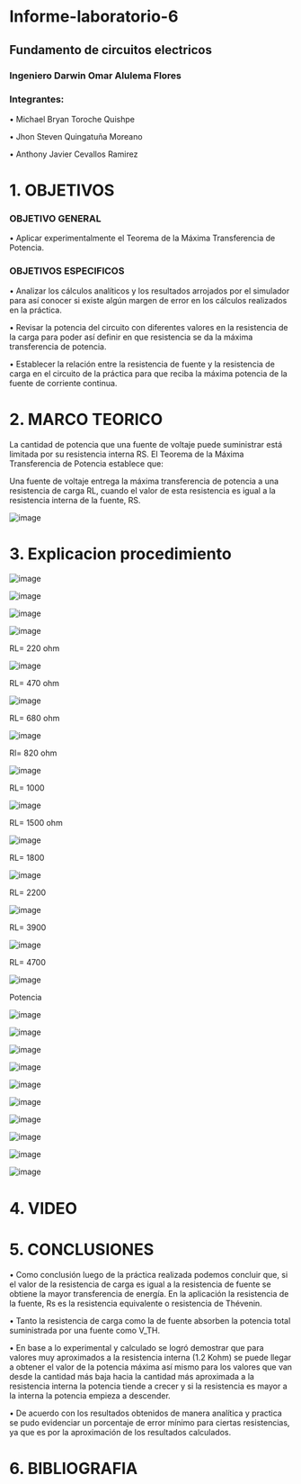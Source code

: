 # Informe-laboratorio-6

## Fundamento de circuitos electricos

### Ingeniero Darwin Omar Alulema Flores

### Integrantes:
•	Michael Bryan Toroche Quishpe 

•	Jhon Steven Quingatuña Moreano

•	 Anthony Javier Cevallos Ramirez

# 1. OBJETIVOS


### OBJETIVO GENERAL
•	Aplicar experimentalmente el Teorema de la Máxima Transferencia de Potencia.
### OBJETIVOS ESPECIFICOS
•	Analizar los cálculos analíticos y los resultados arrojados por el simulador para así conocer si existe algún margen de error en los cálculos realizados en la práctica.

•	Revisar la potencia del circuito con diferentes valores en la resistencia de la carga para poder así definir en que resistencia se da la máxima transferencia de potencia.

•	Establecer la relación entre la resistencia de fuente y la resistencia de carga en el circuito de la práctica para que reciba la máxima potencia de la fuente de corriente continua.




# 2. MARCO TEORICO


La cantidad de potencia que una fuente de voltaje puede suministrar está limitada por su resistencia interna RS. El Teorema de la Máxima Transferencia de Potencia establece que:

Una fuente de voltaje entrega la máxima transferencia de potencia a una resistencia de carga RL, cuando el valor de esta resistencia es igual a la resistencia interna de la fuente, RS.

![image](https://user-images.githubusercontent.com/116813974/211882722-adfa04c1-86bc-4514-a949-6175ac02b425.png)


# 3. Explicacion procedimiento

![image](https://user-images.githubusercontent.com/116761073/211934331-8861620a-285c-4eb0-aebc-d27c103e6fe8.png)

![image](https://user-images.githubusercontent.com/116761073/211942464-8b778b96-6892-44ab-af8e-76e86c3a6cc2.png)

![image](https://user-images.githubusercontent.com/116761073/211942492-728f548b-dcf8-408f-a871-61ce3cf7e2be.png)

![image](https://user-images.githubusercontent.com/116761073/211942541-314ccd08-6df2-4c4a-b91c-58d7c853d8ee.png)

RL= 220 ohm

![image](https://user-images.githubusercontent.com/116761073/211944237-a06e778f-311f-40ff-ae10-d692b0a5924e.png)

RL= 470 ohm

![image](https://user-images.githubusercontent.com/116761073/211944353-1a056b15-b5a8-4d60-9ed4-1a444ccef3db.png)

RL= 680 ohm

![image](https://user-images.githubusercontent.com/116761073/211944440-2f943e0c-41f9-4c77-890d-5fe12596d9fb.png)

Rl= 820 ohm

![image](https://user-images.githubusercontent.com/116761073/211944523-7c972f11-b3db-40b7-9342-559eb4d2b038.png)

RL= 1000

![image](https://user-images.githubusercontent.com/116761073/211944596-ece08880-1ae7-4041-82e3-44efcd9fc66f.png)

RL= 1500 ohm

![image](https://user-images.githubusercontent.com/116761073/211944672-833edabc-c2c9-4cdd-97ca-d964999f44ab.png)

RL= 1800

![image](https://user-images.githubusercontent.com/116761073/211944734-78a74f6b-fee1-42b5-83fd-66ea2556a7ec.png)

RL= 2200

![image](https://user-images.githubusercontent.com/116761073/211944831-025d53c2-ce2b-43d2-b081-e063b82c626c.png)

RL= 3900

![image](https://user-images.githubusercontent.com/116761073/211944922-0bb903a4-4c99-49b2-a996-4e837976fba6.png)

RL= 4700

![image](https://user-images.githubusercontent.com/116761073/211944992-71f838a8-3dfa-451c-a8f9-ff31f568a486.png)

Potencia

![image](https://user-images.githubusercontent.com/116761073/212223922-0313ef9a-1da6-4ed3-b700-9924eed929ea.png)

![image](https://user-images.githubusercontent.com/116761073/212223980-d5cf137d-1e93-40e6-871d-4941f2fc3a8f.png)

![image](https://user-images.githubusercontent.com/116761073/212224027-d24d6d2e-6812-467f-8116-c6312995ca37.png)

![image](https://user-images.githubusercontent.com/116761073/212224059-4e2d0ddb-da99-4733-95c4-3579b177982f.png)

![image](https://user-images.githubusercontent.com/116761073/212224111-eaf716bb-714c-4d65-b3bb-a6dac5b76dde.png)

![image](https://user-images.githubusercontent.com/116761073/212224157-fa83b163-ed31-44f1-9532-76dde705e4b4.png)

![image](https://user-images.githubusercontent.com/116761073/212224194-88b10411-7c91-4a5e-9f58-722913cfcf81.png)

![image](https://user-images.githubusercontent.com/116761073/212224245-15dbe1fe-6902-4756-8b4b-95c175a99a51.png)

![image](https://user-images.githubusercontent.com/116761073/212224294-15174f89-3ae6-4638-830b-3821847c1090.png)

![image](https://user-images.githubusercontent.com/116761073/212224341-08294bb9-6fd0-4007-8ce0-ac33b037df38.png)


# 4. VIDEO


# 5. CONCLUSIONES
•	Como conclusión luego de la práctica realizada podemos concluir que, si el valor de la resistencia de carga es igual a la resistencia de fuente se obtiene la mayor transferencia de energía. En la aplicación la resistencia de la fuente, Rs es la resistencia equivalente o resistencia de Thévenin.

•	Tanto la resistencia de carga como la de fuente absorben la potencia total suministrada por una fuente como V_TH.

•	En base a lo experimental y calculado se logró demostrar que para valores muy aproximados a la resistencia interna (1.2 Kohm) se puede llegar a obtener el valor de la potencia máxima así mismo para los valores que van desde la cantidad más baja hacia la cantidad más aproximada a la resistencia interna la potencia tiende a crecer y si la resistencia es mayor a la interna la potencia empieza a descender.

•	De acuerdo con los resultados obtenidos de manera analítica y practica se pudo evidenciar un porcentaje de error mínimo para ciertas resistencias, ya que es por la aproximación de los resultados calculados.


# 6. BIBLIOGRAFIA
